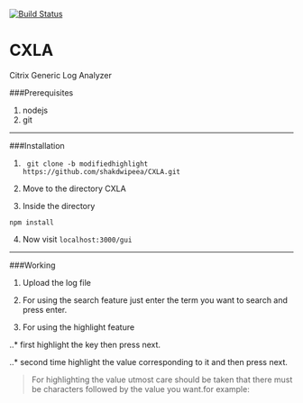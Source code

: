 [![Build Status](https://semaphoreci.com/api/v1/projects/6b0be2a6-0da9-4a20-991a-7373628354d0/663555/badge.svg)](https://semaphoreci.com/shakdwipeea/cxla)

# CXLA
Citrix Generic Log Analyzer



###Prerequisites

1. nodejs
2. git 

----------

###Installation

1. ``` git clone -b modifiedhighlight https://github.com/shakdwipeea/CXLA.git```

2. Move to the directory CXLA

3. Inside the directory
```
npm install
```
4. Now visit ```localhost:3000/gui```


------------

###Working
1. Upload the log file

2. For using the search feature just enter the term you want to search and press enter.

3. For using the highlight feature

..* first highlight the key then press next.

..* second time highlight the value corresponding to it and then press next.


> For highlighting the value utmost care should be taken that there must be characters followed by the value you want.for example:
